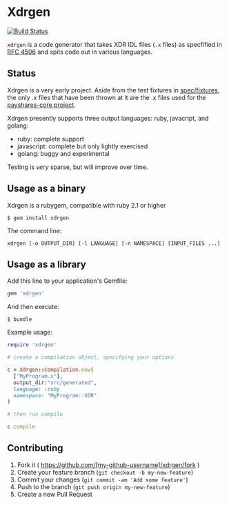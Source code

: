 # Xdrgen

[![Build Status](https://travis-ci.org/payshares/xdrgen.svg)](https://travis-ci.org/payshares/xdrgen)

`xdrgen` is a code generator that takes XDR IDL files (`.x` files) as specfified 
in [RFC 4506](http://tools.ietf.org/html/rfc4506.html) and spits code out in 
various languages.

## Status

Xdrgen is a very early project.  Aside from the test fixtures in 
[spec/fixtures](spec/fixtures), the only .x files that have been thrown at it
are the .x files used for the 
[payshares-core project](https://github.com/payshares/payshares-core).

Xdrgen presently supports three output languages:  ruby, javacript, and golang:

- ruby: complete support
- javascript: complete but only lightly exercised
- golang: buggy and experimental

Testing is _very_ sparse, but will improve over time.

## Usage as a binary

Xdrgen is a rubygem, compatible with ruby 2.1 or higher

    $ gem install xdrgen

The command line:

`xdrgen [-o OUTPUT_DIR] [-l LANGUAGE] [-n NAMESPACE] [INPUT_FILES ...]`

## Usage as a library

Add this line to your application's Gemfile:

```ruby
gem 'xdrgen'
```

And then execute:

    $ bundle

Example usage:

```ruby
require 'xdrgen'

# create a compilation object, specifying your options

c = Xdrgen::Compilation.new(
  ["MyProgram.x"], 
  output_dir:"src/generated",
  language: :ruby
  namespace: "MyProgram::XDR"
)

# then run compile

c.compile

```

## Contributing

1. Fork it ( https://github.com/[my-github-username]/xdrgen/fork )
2. Create your feature branch (`git checkout -b my-new-feature`)
3. Commit your changes (`git commit -am 'Add some feature'`)
4. Push to the branch (`git push origin my-new-feature`)
5. Create a new Pull Request
